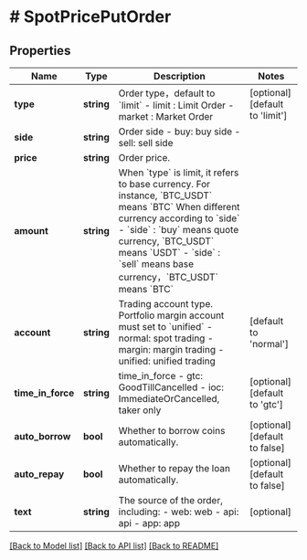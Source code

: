 # # SpotPricePutOrder

## Properties

Name | Type | Description | Notes
------------ | ------------- | ------------- | -------------
**type** | **string** | Order type，default to &#x60;limit&#x60;  - limit : Limit Order - market : Market Order | [optional] [default to 'limit']
**side** | **string** | Order side  - buy: buy side - sell: sell side | 
**price** | **string** | Order price. | 
**amount** | **string** | When &#x60;type&#x60; is limit, it refers to base currency. For instance, &#x60;BTC_USDT&#x60; means &#x60;BTC&#x60;  When different currency according to &#x60;side&#x60;  - &#x60;side&#x60; : &#x60;buy&#x60; means quote currency, &#x60;BTC_USDT&#x60; means &#x60;USDT&#x60; - &#x60;side&#x60; : &#x60;sell&#x60; means base currency，&#x60;BTC_USDT&#x60; means &#x60;BTC&#x60; | 
**account** | **string** | Trading account type. Portfolio margin account must set to &#x60;unified&#x60;  -normal: spot trading - margin: margin trading - unified: unified trading | [default to 'normal']
**time_in_force** | **string** | time_in_force  - gtc: GoodTillCancelled - ioc: ImmediateOrCancelled, taker only | [optional] [default to 'gtc']
**auto_borrow** | **bool** | Whether to borrow coins automatically. | [optional] [default to false]
**auto_repay** | **bool** | Whether to repay the loan automatically. | [optional] [default to false]
**text** | **string** | The source of the order, including: - web: web - api: api - app: app | [optional] 

[[Back to Model list]](../../README.md#documentation-for-models) [[Back to API list]](../../README.md#documentation-for-api-endpoints) [[Back to README]](../../README.md)
